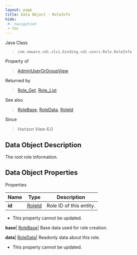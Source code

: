 ```yaml
---
layout: page
title: Data Object - RoleInfo
hide:
 #- navigation
 - toc
---
```






Java Class  
> `com.vmware.vdi.vlsi.binding.vdi.users.Role.RoleInfo`

Property of  
> [AdminUserOrGroupView](vdi.users.AdminUserOrGroup.AdminUserOrGroupView.md#field_detail)

Returned by  
> [Role_Get](vdi.users.Role.md#get), [Role_List](vdi.users.Role.md#list)

See also  
> [RoleBase](vdi.users.Role.RoleBase.md), [RoleData](vdi.users.Role.RoleData.md), [RoleId](vdi.entity.RoleId.md)

Since  
> Horizon View 6.0


## Data Object Description 

The root role information. 

## Data Object Properties

Properties

Name |  Type |  Description   
---|---|---  
**id**| [RoleId](vdi.entity.RoleId.md)|  Role ID of this entity.   


* This property cannot be updated.

  
**base**| [RoleBase](vdi.users.Role.RoleBase.md)|  Base data used for role creation.   
  
**data**| [RoleData](vdi.users.Role.RoleData.md)|  Readonly data about this role.   


* This property cannot be updated.

  
  
  

  
  
